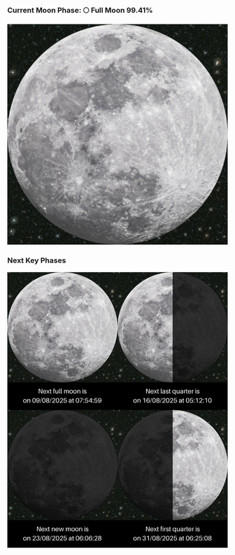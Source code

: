 ### Current Moon Phase: 🌕 Full Moon 99.41%
![Moon Phase](moonphase.png)
### Next Key Phases
![Gallery](gallery.png)